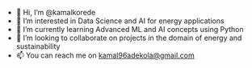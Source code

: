 - 👋 Hi, I’m @kamalkorede
- 👀 I’m interested in Data Science and AI for energy applications
- 🌱 I’m currently learning Advanced ML and AI concepts using Python
- 💞️ I’m looking to collaborate on projects in the domain of energy and sustainability
- 📫 You can reach me on kamal96adekola@gmail.com

<!---
kamalkorede/kamalkorede is a ✨ special ✨ repository because its `README.md` (this file) appears on your GitHub profile.
You can click the Preview link to take a look at your changes.
--->
